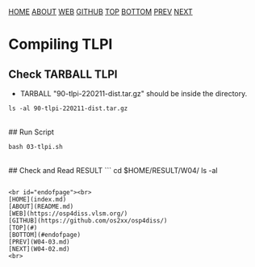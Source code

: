 ---
---
[HOME](index.md)
[ABOUT](README.md)
[WEB](https://osp4diss.vlsm.org/)
[GITHUB](https://github.com/os2xx/osp4diss/)
[TOP](#)
[BOTTOM](#endofpage)
[PREV](W04-03.md)
[NEXT](W04-02.md)

# Compiling TLPI
## Check TARBALL TLPI 

* TARBALL "90-tlpi-220211-dist.tar.gz" should be inside the directory.

```
ls -al 90-tlpi-220211-dist.tar.gz

```

<br id="idx02">
## Run Script

```
bash 03-tlpi.sh

```

<br id="idx01">
## Check and Read RESULT
```
cd $HOME/RESULT/W04/
ls -al

```

<br id="endofpage"><br>
[HOME](index.md)
[ABOUT](README.md)
[WEB](https://osp4diss.vlsm.org/)
[GITHUB](https://github.com/os2xx/osp4diss/)
[TOP](#)
[BOTTOM](#endofpage)
[PREV](W04-03.md)
[NEXT](W04-02.md)
<br>

